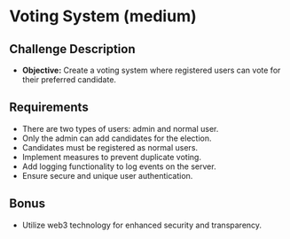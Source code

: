 # Voting System (medium)

## Challenge Description

- **Objective:** Create a voting system where registered users can vote for their preferred candidate.

## Requirements

- There are two types of users: admin and normal user.
- Only the admin can add candidates for the election.
- Candidates must be registered as normal users.
- Implement measures to prevent duplicate voting.
- Add logging functionality to log events on the server.
- Ensure secure and unique user authentication.

## Bonus

- Utilize web3 technology for enhanced security and transparency.
